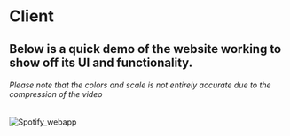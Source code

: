 # Client
## Below is a quick demo of the website working to show off its UI and functionality.
###### Please note that the colors and scale is not entirely accurate due to the compression of the video
![Spotify_webapp](https://i.imgur.com/NmsiqkV.gif)


